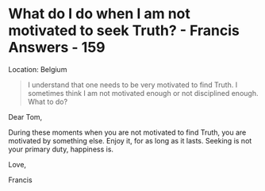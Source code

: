 # What do I do when I am not motivated to seek Truth? - Francis Answers - 159

Location: Belgium


>I understand that one needs to be very motivated to find Truth. I sometimes think I am not motivated enough or not disciplined enough. What to do?

Dear Tom,

During these moments when you are not motivated to find Truth, you are motivated by something else. Enjoy it, for as long as it lasts. Seeking is not your primary duty, happiness is.

Love,

Francis

